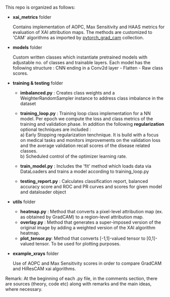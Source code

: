 This repo is organized as follows:

- **xai_metrics** folder <br/>
    
    Contains implementation of AOPC, Max Sensitivity and HAAS metrics for evaluation of XAI attribution maps. The methods are customized to 'CAM' algorithms as imported by [pytorch_grad_cam](https://github.com/jacobgil/pytorch-grad-cam) collection.

- **models** folder <br/>

    Custom written classes which instantiate pretrained models with adjustable no. of classes and trainable layers. Each model has the following structure : CNN ending in a Conv2d layer - Flatten - Raw class scores.

- **training & testing** folder <br/>
    
    - **imbalanced.py** : Creates class weights and a WeighterRandomSampler instance to address class imbalance in the dataset
    - **training_loop.py** : Training loop class implementation for a NN model. Per epoch we compute the loss and class metrics of the training and validation phase.
          In addition the following **regularization** optional techniques are included : <br/>
          a) Early Stopping regularization tenchnique. It is build with a focus on medical tasks and monitors improvements on the validation loss and the average validation recall scores of the disease related classes. <br/>
          b) Scheduled control of the optimizer learning rate.
          
    - **train_model.py** : Includes the 'fit' method which loads data via DataLoaders and trains a model according to training_loop.py
    - **testing_report.py** : Calculates classification report, balanced accuracy score and ROC and PR curves and scores for given model and dataloader object

- **utils** folder <br/>

    - **heatmap.py** : Method that converts a pixel-level attribution map (ex. as obtained by GradCAM) to a region-level attribution map.
    - **overlay.py** : Method that generates a super-imposed version of the original image by adding a weighted version of the XAI algorithm heatmap.
    - **plot_tensor.py**: Method that converts [-1,1]-valued tensor to [0,1]-valued tensor. To be used for plotting purposes.

- **example_xrays** folder <br/>

    Use of AOPC and Max Sensitivity scores in order to compare GradCAM and HiResCAM xai algorithms.

Remark: At the beginning of each .py file, in the comments section, there are sources (theory, code etc) along with remarks and the main ideas, where necessary.
